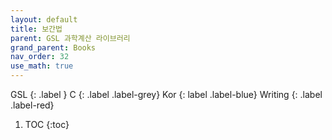 ```yaml
---
layout: default
title: 보간법
parent: GSL 과학계산 라이브러리
grand_parent: Books
nav_order: 32
use_math: true
---
```


GSL
{: .label }
C
{: .label .label-grey}
Kor
{: label .label-blue}
Writing
{: .label .label-red}

1. TOC
{:toc}

